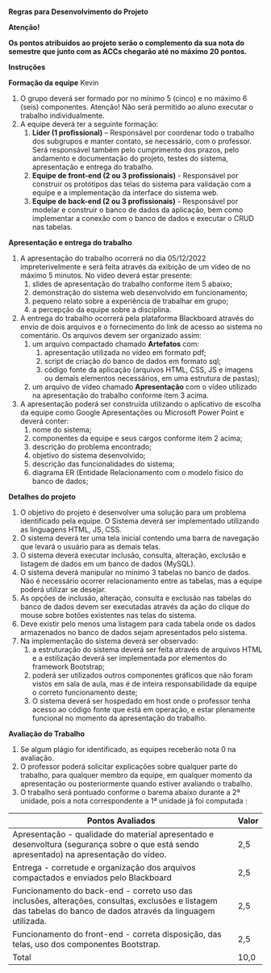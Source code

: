 **Regras para Desenvolvimento do Projeto**

**Atenção!**

**Os pontos atribuídos ao projeto serão o complemento da sua nota do semestre que junto com as ACCs chegarão até no máximo 20 pontos.**

**Instruções**

**Formação da equipe**
Kevin
1. O grupo deverá ser formado por no mínimo 5 (cinco) e no máximo 6 (seis) componentes. Atenção! Não será permitido ao aluno executar o trabalho individualmente.
2. A equipe deverá ter a seguinte formação:
    1. **Líder (1 profissional)** – Responsável por coordenar todo o trabalho dos subgrupos e manter contato, se necessário, com o professor. Será responsável também pelo cumprimento dos prazos, pelo andamento e documentação do projeto, testes do sistema, apresentação e entrega do trabalho.
    2. **Equipe de front-end (2 ou 3 profissionais)** - Responsável por construir os protótipos das telas do sistema para validação com a equipe e a implementação da interface do sistema web.
    3. **Equipe de back-end (2 ou 3 profissionais)** - Responsável por modelar e construir o banco de dados da aplicação, bem como implementar a conexão com o banco de dados e executar o CRUD nas tabelas.

**Apresentação e entrega do trabalho**

1. A apresentação do trabalho ocorrerá no dia 05/12/2022 impreterivelmente e será feita através da exibição de um vídeo de no máximo 5 minutos. No vídeo deverá estar presente:
    1. slides de apresentação do trabalho conforme item 5 abaixo;
    2. demonstração do sistema web desenvolvido em funcionamento;
    3. pequeno relato sobre a experiência de trabalhar em grupo;
    4. a percepção da equipe sobre a disciplina.
2. A entrega do trabalho ocorrerá pela plataforma Blackboard através do envio de dois arquivos e o fornecimento do link de acesso ao sistema no comentário. Os arquivos devem ser organizado assim:
    1. um arquivo compactado chamado **Artefatos** com:
        1. apresentação utilizada no vídeo em formato pdf;
        2. script de criação do banco de dados em formato sql;
        3. código fonte da aplicação (arquivos HTML, CSS, JS e imagens ou demais elementos necessários, em uma estrutura de pastas);
    2. um arquivo de vídeo chamado **Apresentação** com o vídeo utilizado na apresentação do trabalho conforme item 3 acima.
3. A apresentação poderá ser construída utilizando o aplicativo de escolha da equipe como Google Apresentações ou Microsoft Power Point e deverá conter:
    1. nome do sistema;
    2. componentes da equipe e seus cargos conforme item 2 acima;
    3. descrição do problema encontrado;
    4. objetivo do sistema desenvolvido;
    5. descrição das funcionalidades do sistema;
    6. diagrama ER (Entidade Relacionamento com o modelo físico do banco de dados;

**Detalhes do projeto**

1. O objetivo do projeto é desenvolver uma solução para um problema identificado pela equipe. O Sistema deverá ser implementado utilizando as linguagens HTML, JS, CSS.
2. O sistema deverá ter uma tela inicial contendo uma barra de navegação que levará o usuário para as demais telas.
3. O sistema deverá executar inclusão, consulta, alteração, exclusão e listagem de dados em um banco de dados (MySQL).
4. O sistema deverá manipular no mínimo 3 tabelas no banco de dados. Não é necessário ocorrer relacionamento entre as tabelas, mas a equipe poderá utilizar se desejar.
5. As opções de inclusão, alteração, consulta e exclusão nas tabelas do banco de dados devem ser executadas através da ação do clique do mouse sobre botões existentes nas telas do sistema.
6. Deve existir pelo menos uma listagem para cada tabela onde os dados armazenados no banco de dados sejam apresentados pelo sistema.
7. Na implementação do sistema deverá ser observado:
    1. a estruturação do sistema deverá ser feita através de arquivos HTML e a estilização deverá ser implementada por elementos do framework Bootstrap;
    2. poderá ser utilizados outros componentes gráficos que não foram vistos em sala de aula, mas é de inteira responsabilidade da equipe o correto funcionamento deste;
    3. O sistema deverá ser hospedado em host onde o professor tenha acesso ao código fonte que está em operação, e estar plenamente funcional no momento da apresentação do trabalho.

**Avaliação do Trabalho**

1. Se algum plágio for identificado, as equipes receberão nota 0 na avaliação.
2. O professor poderá solicitar explicações sobre qualquer parte do trabalho, para qualquer membro da equipe, em qualquer momento da apresentação ou posteriormente quando estiver avaliando o trabalho.
3. O trabalho será pontuado conforme o barema abaixo durante a 2ª unidade, pois a nota correspondente a 1ª unidade já foi computada :

| Pontos Avaliados | Valor |
| --- | --- |
| Apresentação - qualidade do material apresentado e desenvoltura (segurança sobre o que está sendo apresentado) na apresentação do vídeo. | 2,5 |
| Entrega - corretude e organização dos arquivos compactados e enviados pelo Blackboard | 2,5 |
| Funcionamento do back-end - correto uso das inclusões, alterações, consultas, exclusões e listagem das tabelas do banco de dados através da linguagem utilizada. | 2,5 |
| Funcionamento do front-end - correta disposição, das telas, uso dos componentes Bootstrap. | 2,5 |
| Total | 10,0 |